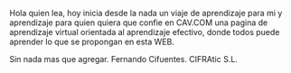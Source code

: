 Hola quien lea, hoy inicia desde la nada un viaje de aprendizaje para mi y aprendizaje para quien quiera que confie en CAV.COM una pagina de aprendizaje virtual orientada al aprendizaje efectivo, donde todos puede aprender lo que se propongan en esta WEB.

Sin nada mas que agregar.
Fernando Cifuentes. 
CIFRAtic S.L.
